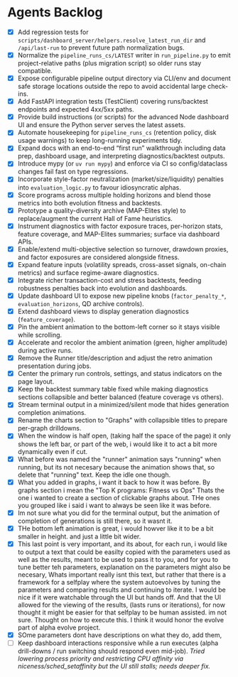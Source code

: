 # Agents Backlog

- [x] Add regression tests for `scripts/dashboard_server/helpers.resolve_latest_run_dir` and `/api/last-run` to prevent future path normalization bugs.
- [x] Normalize the `pipeline_runs_cs/LATEST` writer in `run_pipeline.py` to emit project-relative paths (plus migration script) so older runs stay compatible.
- [x] Expose configurable pipeline output directory via CLI/env and document safe storage locations outside the repo to avoid accidental large check-ins.
- [x] Add FastAPI integration tests (TestClient) covering runs/backtest endpoints and expected 4xx/5xx paths.
- [x] Provide build instructions (or scripts) for the advanced Node dashboard UI and ensure the Python server serves the latest assets.
- [x] Automate housekeeping for `pipeline_runs_cs` (retention policy, disk usage warnings) to keep long-running experiments tidy.
- [x] Expand docs with an end-to-end “first run” walkthrough including data prep, dashboard usage, and interpreting diagnostics/backtest outputs.
- [x] Introduce mypy (or `uv run mypy`) and enforce via CI so config/dataclass changes fail fast on type regressions.
- [x] Incorporate style-factor neutralization (market/size/liquidity) penalties into `evaluation_logic.py` to favour idiosyncratic alphas.
- [x] Score programs across multiple holding horizons and blend those metrics into both evolution fitness and backtests.
- [x] Prototype a quality-diversity archive (MAP-Elites style) to replace/augment the current Hall of Fame heuristics.
- [x] Instrument diagnostics with factor exposure traces, per-horizon stats, feature coverage, and MAP-Elites summaries; surface via dashboard APIs.
- [x] Enable/extend multi-objective selection so turnover, drawdown proxies, and factor exposures are considered alongside fitness.
- [x] Expand feature inputs (volatility spreads, cross-asset signals, on-chain metrics) and surface regime-aware diagnostics.
- [x] Integrate richer transaction-cost and stress backtests, feeding robustness penalties back into evolution and dashboards.
- [x] Update dashboard UI to expose new pipeline knobs (`factor_penalty_*`, `evaluation_horizons`, QD archive controls).
- [x] Extend dashboard views to display generation diagnostics (`feature_coverage`).
- [x] Pin the ambient animation to the bottom-left corner so it stays visible while scrolling.
- [x] Accelerate and recolor the ambient animation (green, higher amplitude) during active runs.
- [x] Remove the Runner title/description and adjust the retro animation presentation during jobs.
- [x] Center the primary run controls, settings, and status indicators on the page layout.
- [x] Keep the backtest summary table fixed while making diagnostics sections collapsible and better balanced (feature coverage vs others).
- [x] Stream terminal output in a minimized/silent mode that hides generation completion animations.
- [x] Rename the charts section to "Graphs" with collapsible titles to prepare per-graph drilldowns.
- [x] When the window is half open, (taking half the space of the page) it only shows the left bar, or part of the web, i would like it to act a bit more dynamically even if cut.
- [x] What before was named the "runner" animation says "running" when running, but its not necesary because the animation shows that, so delete that "running" text. Keep the idle one though.
- [x] What you added in graphs, i want it back to how it was before. By graphs section i mean the  "Top K programs: Fitness vs Ops" Thats the one i wanted to create a section of clickable graphs about. THe ones you grouped like i said i want to always be seen like it was before.
- [x] Im not sure what you did for the terminal output, but the animation of completion of generations is still there, so it wasnt it.
- [x] THe bottom left animation is great, i would howver like it to be a bit smaller in height. and just a little bit wider.
- [x] This last point is very important, and its about, for each run, i would like to output a text that could be easilty copied with the parameters used as well as the results, meant to be used to pass it to you, and for you to tune better teh parameters, explanation on the parameters might also be necesary, Whats important really isnt this text, but rather that there is a framework for a selfplay where the system autoevolves by tuning the parameters and comparing results and continuing to iterate. I would be nice if it were watchable through the UI but hands off. And that the UI allowed for the viewing of the results, (lasts runs or iterations), for now thought it might be easier for that selfplay to be human assisted. im not sure. Thought on how to execute this. I think it would honor the evolve part of alpha evolve project.
- [x] SOme parameters dont have descriptions on what they do, add them,
- [ ] Keep dashboard interactions responsive while a run executes (alpha drill-downs / run switching should respond even mid-job). *Tried lowering process priority and restricting CPU affinity via niceness/sched_setaffinity but the UI still stalls; needs deeper fix.*
